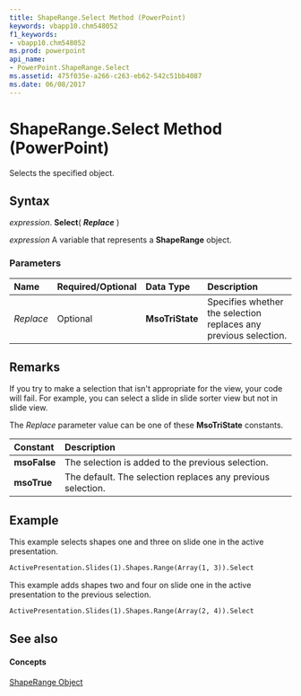 ```yaml
---
title: ShapeRange.Select Method (PowerPoint)
keywords: vbapp10.chm548052
f1_keywords:
- vbapp10.chm548052
ms.prod: powerpoint
api_name:
- PowerPoint.ShapeRange.Select
ms.assetid: 475f035e-a266-c263-eb62-542c51bb4087
ms.date: 06/08/2017
---
```



# ShapeRange.Select Method (PowerPoint)

Selects the specified object.


## Syntax

 _expression_. **Select**( **_Replace_** )

 _expression_ A variable that represents a **ShapeRange** object.


### Parameters



|**Name**|**Required/Optional**|**Data Type**|**Description**|
|:-----|:-----|:-----|:-----|
| _Replace_|Optional|**MsoTriState**|Specifies whether the selection replaces any previous selection.|

## Remarks

If you try to make a selection that isn't appropriate for the view, your code will fail. For example, you can select a slide in slide sorter view but not in slide view.

The  _Replace_ parameter value can be one of these **MsoTriState** constants.



|**Constant**|**Description**|
|:-----|:-----|
|**msoFalse**| The selection is added to the previous selection.|
|**msoTrue**|The default. The selection replaces any previous selection.|

## Example

This example selects shapes one and three on slide one in the active presentation.


```vb
ActivePresentation.Slides(1).Shapes.Range(Array(1, 3)).Select
```

This example adds shapes two and four on slide one in the active presentation to the previous selection.




```vb
ActivePresentation.Slides(1).Shapes.Range(Array(2, 4)).Select
```


## See also


#### Concepts


[ShapeRange Object](shaperange-object-powerpoint.md)

